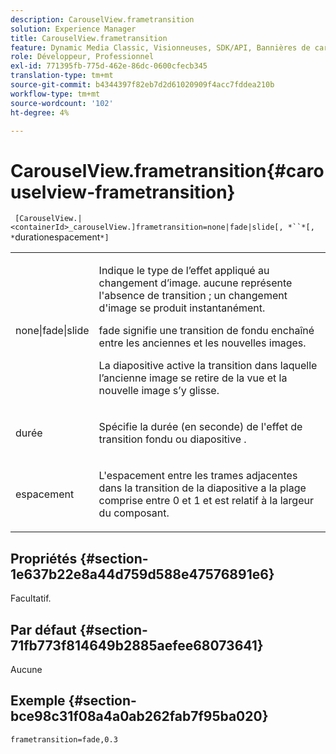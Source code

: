 ```yaml
---
description: CarouselView.frametransition
solution: Experience Manager
title: CarouselView.frametransition
feature: Dynamic Media Classic, Visionneuses, SDK/API, Bannières de carrousel
role: Développeur, Professionnel
exl-id: 771395fb-775d-462e-86dc-0600cfecb345
translation-type: tm+mt
source-git-commit: b4344397f82eb7d2d61020909f4acc7fddea210b
workflow-type: tm+mt
source-wordcount: '102'
ht-degree: 4%

---
```


# CarouselView.frametransition{#carouselview-frametransition}

` [CarouselView.|<containerId>_carouselView.]frametransition=none|fade|slide[, *``*[, *`durationespacement`*]`

<table id="table_D5992FCFF26046079089652B211BB6C5"> 
 <tbody> 
  <tr> 
   <td colname="col1"> <p> <span class="codeph"> none|fade|slide  </span> </p> </td> 
   <td colname="col2"> <p>Indique le type de l’effet appliqué au changement d’image. <span class="codeph"> aucune  </span> représente l'absence de transition ; un changement d'image se produit instantanément. </p> <p> <span class="codeph"> fade  </span> signifie une transition de fondu enchaîné entre les anciennes et les nouvelles images. </p> <p> <span class="codeph"> La diapositive  </span> active la transition dans laquelle l’ancienne image se retire de la vue et la nouvelle image s’y glisse. </p> </td> 
  </tr> 
  <tr> 
   <td colname="col1"> <p> <span class="codeph"> <span class="varname"> durée  </span> </span> </p> </td> 
   <td colname="col2"> <p>Spécifie la durée (en seconde) de l'effet de transition <span class="codeph"> fondu </span> ou <span class="codeph"> diapositive </span>. </p> </td> 
  </tr> 
  <tr> 
   <td colname="col1"> <p> <span class="codeph"> <span class="varname"> espacement  </span> </span> </p> </td> 
   <td colname="col2"> <p>L'espacement entre les trames adjacentes dans la transition de la diapositive </span> a la plage comprise entre <span class="codeph"> 0 </span> et <span class="codeph"> 1 </span> et est relatif à la largeur du composant.<span class="codeph"> </span></p> </td> 
  </tr> 
 </tbody> 
</table>

## Propriétés {#section-1e637b22e8a44d759d588e47576891e6}

Facultatif.

## Par défaut {#section-71fb773f814649b2885aefee68073641}

Aucune

## Exemple {#section-bce98c31f08a4a0ab262fab7f95ba020}

`frametransition=fade,0.3`
